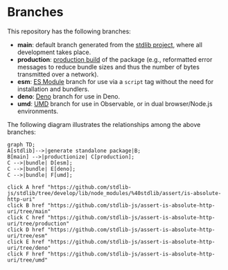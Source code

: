 <!--

@license Apache-2.0

Copyright (c) 2022 The Stdlib Authors.

Licensed under the Apache License, Version 2.0 (the "License");
you may not use this file except in compliance with the License.
You may obtain a copy of the License at

    http://www.apache.org/licenses/LICENSE-2.0

Unless required by applicable law or agreed to in writing, software
distributed under the License is distributed on an "AS IS" BASIS,
WITHOUT WARRANTIES OR CONDITIONS OF ANY KIND, either express or implied.
See the License for the specific language governing permissions and
limitations under the License.

-->

# Branches

This repository has the following branches:

-   **main**: default branch generated from the [stdlib project][stdlib-url], where all development takes place.
-   **production**: [production build][production-url] of the package (e.g., reformatted error messages to reduce bundle sizes and thus the number of bytes transmitted over a network).
-   **esm**: [ES Module][esm-url] branch for use via a `script` tag without the need for installation and bundlers.
-   **deno**: [Deno][deno-url] branch for use in Deno.
-   **umd**: [UMD][umd-url] branch for use in Observable, or in dual browser/Node.js environments.

The following diagram illustrates the relationships among the above branches:

```mermaid
graph TD;
A[stdlib]-->|generate standalone package|B;
B[main] -->|productionize| C[production];
C -->|bundle| D[esm];
C -->|bundle| E[deno];
C -->|bundle| F[umd];

click A href "https://github.com/stdlib-js/stdlib/tree/develop/lib/node_modules/%40stdlib/assert/is-absolute-http-uri"
click B href "https://github.com/stdlib-js/assert-is-absolute-http-uri/tree/main"
click C href "https://github.com/stdlib-js/assert-is-absolute-http-uri/tree/production"
click D href "https://github.com/stdlib-js/assert-is-absolute-http-uri/tree/esm"
click E href "https://github.com/stdlib-js/assert-is-absolute-http-uri/tree/deno"
click F href "https://github.com/stdlib-js/assert-is-absolute-http-uri/tree/umd"
```

[stdlib-url]: https://github.com/stdlib-js/stdlib/tree/develop/lib/node_modules/%40stdlib/assert/is-absolute-http-uri
[production-url]: https://github.com/stdlib-js/assert-is-absolute-http-uri/tree/production
[deno-url]: https://github.com/stdlib-js/assert-is-absolute-http-uri/tree/deno
[umd-url]: https://github.com/stdlib-js/assert-is-absolute-http-uri/tree/umd
[esm-url]: https://github.com/stdlib-js/assert-is-absolute-http-uri/tree/esm
